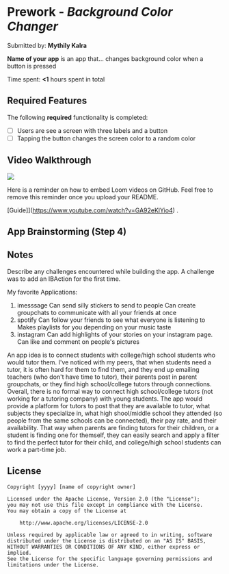 # Prework - *Background Color Changer*

Submitted by: **Mythily Kalra**

**Name of your app** is an app that... changes background color when a button is pressed

Time spent: **<1** hours spent in total

## Required Features

The following **required** functionality is completed:

- [ ] Users are see a screen with three labels and a button
- [ ] Tapping the button changes the screen color to a random color
 
## Video Walkthrough

<a href="https://www.loom.com/share/1f37453df863485e85640281a83d185a">
  <img style="max-width:300px;" src="https://cdn.loom.com/sessions/thumbnails/1f37453df863485e85640281a83d185a-5fd3a0e650a7fb56-full-play.gif">
</a>


Here is a reminder on how to embed Loom videos on GitHub. Feel free to remove this reminder once you upload your README. 

[Guide]](https://www.youtube.com/watch?v=GA92eKlYio4) .

## App Brainstorming (Step 4)

## Notes

Describe any challenges encountered while building the app.
A challenge was to add an IBAction for the first time. 

My favorite Applications:
1. imesssage
    Can send silly stickers to send to people
    Can create groupchats to communicate with all your friends at once
2. spotify
    Can follow your friends to see what everyone is listening to 
    Makes playlists for you depending on your music taste
3. instagram
    Can add highlights of your stories on your instagram page.
    Can like and comment on people's pictures

An app idea is to connect students with college/high school students who would tutor them. I've noticed with my peers, that when students need a tutor, it is often hard for them to find them, and they end up emailing teachers (who don't have time to tutor), their parents post in parent groupchats, or they find high school/college tutors through connections. Overall, there is no formal way to connect high school/college tutors (not working for a tutoring company) with young students. The app would provide a platform for tutors to post that they are available to tutor, what subjects they specialize in, what high shool/middle school they attended (so people from the same schools can be connected), their pay rate, and their availability. That way when parents are finding tutors for their children, or a student is finding one for themself, they can easily search and apply a filter to find the perfect tutor for their child, and college/high school students can work a part-time job. 

## License

    Copyright [yyyy] [name of copyright owner]

    Licensed under the Apache License, Version 2.0 (the "License");
    you may not use this file except in compliance with the License.
    You may obtain a copy of the License at

        http://www.apache.org/licenses/LICENSE-2.0

    Unless required by applicable law or agreed to in writing, software
    distributed under the License is distributed on an "AS IS" BASIS,
    WITHOUT WARRANTIES OR CONDITIONS OF ANY KIND, either express or implied.
    See the License for the specific language governing permissions and
    limitations under the License.

